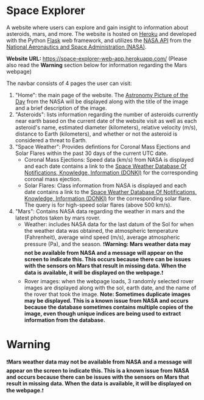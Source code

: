 # Space Explorer

A website where users can explore and gain insight to information about asteroids, mars, and more. The website is hosted on [Heroku](https://www.heroku.com/) and developed with the Python [Flask](https://flask.palletsprojects.com/en/2.0.x/) web framework, and utilizes the [NASA API](https://api.nasa.gov/) from the [National Aeronautics and Space Administration (NASA)](https://www.nasa.gov/).

**Website URL:** https://space-explorer-web-app.herokuapp.com/ (Please also read the **Warning** section below for information regarding the Mars webpage)

The navbar consists of 4 pages the user can visit:

1. "Home": the main page of the website. The [Astronomy Picture of the Day](https://apod.nasa.gov/apod/astropix.html) from the NASA will be displayed along with the title of the image and a brief description of the image.
2. "Asteroids": lists information regarding the number of asteroids currently near earth based on the current date of the website visit as well as each asteroid's name, estimated diameter (kilometers), relative velocity (m/s), distance to Earth (kilometers), and whether or not the asteroid is considered a threat to Earth.
3. "Space Weather": Provides defintions for Coronal Mass Ejections and Solar Flares within the past 30 days of the current UTC date.
   - Coronal Mass Ejections: Speed data (km/s) from NASA is displayed and each date contains a link to the [Space Weather Database Of Notifications, Knowledge, Information (DONKI)](https://kauai.ccmc.gsfc.nasa.gov/DONKI/) for the corresponding coronal mass ejection.
   - Solar Flares: Class information from NASA is displayed and each date contains a link to the [Space Weather Database Of Notifications, Knowledge, Information (DONKI)](https://kauai.ccmc.gsfc.nasa.gov/DONKI/) for the corresponding solar flare. The query is for high-speed solar flares (above 500 km/s).
4. "Mars": Contains NASA data regarding the weather in mars and the latest photos taken by mars rover.
   - Weather: includes NASA data for the last datum of the Sol for when the weather data was obtained, the atmospheric temperature (Fahrenheit), average wind speed (m/s), average atmospheric pressure (Pa), and the season. :exclamation:**Warning: Mars weather data may not be available from NASA and a message will appear on the screen to indicate this. This occurs because there can be issues with the sensors on Mars that result in missing data. When the data is available, it will be displayed on the webpage.**:exclamation:
   - Rover images: when the webpage loads, 3 randomly selected rover images are displayed along with the sol, earth date, and the name of the rover that took the image. **Note: Sometimes duplicate images may be displayed. This is a known issue from NASA and occurs because the database sometimes contains multiple copies of the image, even though unique indices are being used to extract information from the database.**

# Warning

:exclamation:**Mars weather data may not be available from NASA and a message will appear on the screen to indicate this. This is a known issue from NASA and occurs because there can be issues with the sensors on Mars that result in missing data. When the data is available, it will be displayed on the webpage.**:exclamation:
